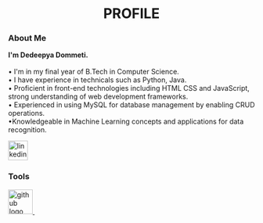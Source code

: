<h1 align="center">PROFILE</h1>
<h3 align="left">About Me</h3>
<p align="left"><b>I'm Dedeepya Dommeti.</b><br><br> • I'm in my final year of B.Tech in Computer Science.<br>• I have experience in technicals such as Python, Java.<br>• Proficient in front-end technologies including HTML CSS and JavaScript, strong understanding of web development frameworks.<br>•	Experienced in using MySQL for database management by enabling CRUD operations.<br>
•Knowledgeable in Machine Learning concepts and applications for data recognition.
</p>
<a href="https://linkedin.com/in/dedeepya-dommeti-a96414232">
    <img src="https://img.shields.io/static/v1?message=LinkedIn&logo=linkedin&label=&color=0077B5&logoColor=white&labelColor" height="40" alt="linkedin logo"  />
  </a>
<h3 align="left">Tools</h3>
<div align="left">
  <a href="https://github.com/prasad12316">
  <img src="https://cdn.jsdelivr.net/gh/devicons/devicon/icons/github/github-original-wordmark.svg" height="50" alt="github logo"/>
  <img width="15" />
  
</div>
